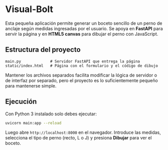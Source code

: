 # Visual-Bolt

Esta pequeña aplicación permite generar un boceto sencillo de un perno de anclaje según medidas ingresadas por el usuario. Se apoya en **FastAPI** para servir la página y en **HTML5 canvas** para dibujar el perno con JavaScript.

## Estructura del proyecto

```
main.py             # Servidor FastAPI que entrega la página
static/index.html   # Página con el formulario y el código de dibujo
```

Mantener los archivos separados facilita modificar la lógica de servidor o de interfaz por separado, pero el proyecto es lo suficientemente pequeño para mantenerse simple.

## Ejecución

Con Python 3 instalado solo debes ejecutar:

```bash
uvicorn main:app --reload
```

Luego abre `http://localhost:8000` en el navegador. Introduce las medidas, selecciona el tipo de perno (recto, L o J) y presiona **Dibujar** para ver el boceto.

